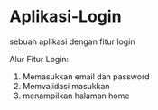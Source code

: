 # Aplikasi-Login
sebuah aplikasi dengan fitur login

Alur Fitur Login:
1. Memasukkan email dan password
2. Memvalidasi masukkan
3. menampilkan halaman home

